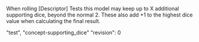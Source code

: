 When rolling [Descriptor] Tests this model may keep up to X additional supporting dice, beyond the normal 2.
These also add +1 to the highest dice value when calculating the final result.

"test", "concept-supporting_dice"
"revision": 0